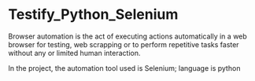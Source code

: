 # Testify_Python_Selenium
Browser automation is the act of executing actions automatically in a web browser for testing, web scrapping or to perform repetitive tasks faster without any or limited human interaction.

In the project, the automation tool used is Selenium; language is python
